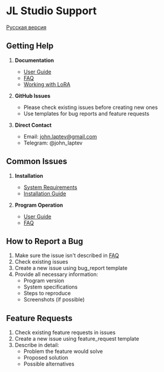 # JL Studio Support

[Русская версия](SUPPORT.md)

## Getting Help

1. **Documentation**
   - [User Guide](docs/en/user-guide.md)
   - [FAQ](docs/en/faq.md)
   - [Working with LoRA](docs/en/lora-guide.md)

2. **GitHub Issues**
   - Please check existing issues before creating new ones
   - Use templates for bug reports and feature requests

3. **Direct Contact**
   - Email: john.laptev@gmail.com
   - Telegram: @john_laptev

## Common Issues

1. **Installation**
   - [System Requirements](docs/en/requirements.md)
   - [Installation Guide](docs/en/installation.md)

2. **Program Operation**
   - [User Guide](docs/en/user-guide.md)
   - [FAQ](docs/en/faq.md)

## How to Report a Bug

1. Make sure the issue isn't described in [FAQ](docs/en/faq.md)
2. Check existing issues
3. Create a new issue using bug_report template
4. Provide all necessary information:
   - Program version
   - System specifications
   - Steps to reproduce
   - Screenshots (if possible)

## Feature Requests

1. Check existing feature requests in issues
2. Create a new issue using feature_request template
3. Describe in detail:
   - Problem the feature would solve
   - Proposed solution
   - Possible alternatives